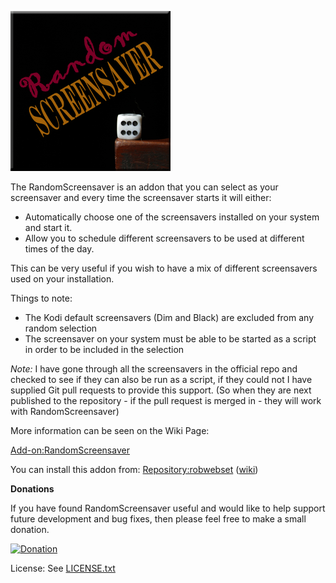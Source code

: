 ![RandomScreensaver](icon.png)

The RandomScreensaver is an addon that you can select as your screensaver and every time the screensaver starts it will either:

* Automatically choose one of the screensavers installed on your system and start it.
* Allow you to schedule different screensavers to be used at different times of the day.

This can be very useful if you wish to have a mix of different screensavers used on your installation.

Things to note:

* The Kodi default screensavers (Dim and Black) are excluded from any random selection
* The screensaver on your system must be able to be started as a script in order to be included in the selection

_Note:_ I have gone through all the screensavers in the official repo and checked to see if they can also be run as a script, if they could not I have supplied Git pull requests to provide this support. (So when they are next published to the repository - if the pull request is merged in - they will work with RandomScreensaver)

More information can be seen on the Wiki Page:

[Add-on:RandomScreensaver](http://kodi.wiki/view/Add-on:RandomScreensaver)

You can install this addon from: [Repository:robwebset](https://github.com/robwebset/repository.robwebset/blob/master/repos/repository.robwebset/repository.robwebset-1.0.0.zip) ([wiki](http://kodi.wiki/view/Repository:robwebset))

__Donations__

If you have found RandomScreensaver useful and would like to help support future development and bug fixes, then please feel free to make a small donation.

[![Donation](https://www.paypalobjects.com/en_GB/i/btn/btn_donate_SM.gif)](https://www.paypal.com/cgi-bin/webscr?cmd=_s-xclick&hosted_button_id=A6WLP4USX9ZPJ)

License: See [LICENSE.txt](LICENSE.txt)
